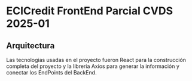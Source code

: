 # ECICredit FrontEnd Parcial CVDS 2025-01 #

## Arquitectura ##

Las tecnologias usadas en el proyecto fueron React para la construcción completa del proyecto y la libreria Axios para generar la información y conectar los EndPoints del BackEnd.
